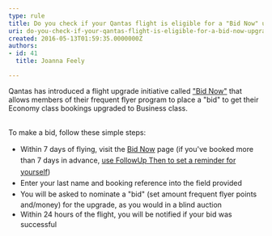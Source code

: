 ```yaml
---
type: rule
title: Do you check if your Qantas flight is eligible for a "Bid Now" upgrade?
uri: do-you-check-if-your-qantas-flight-is-eligible-for-a-bid-now-upgrade
created: 2016-05-13T01:59:35.0000000Z
authors:
- id: 41
  title: Joanna Feely

---
```




<span class='intro'> Qantas has introduced a flight upgrade initiative called <a href="http&#58;//www.qantas.com/travel/airlines/upgrade/global/en">&quot;Bid Now&quot;</a>&#160;that allows members of their frequent flyer program to place a &quot;bid&quot; to get their Economy class&#160;bookings upgraded to Business class.&#160;<div><br></div><div>To make a bid, follow these simple steps&#58;</div> </span>

<ul><li><span style="line-height&#58;1.6;">​</span><span style="line-height&#58;1.6;">​​Within 7 days of flying, visit the <a href="http&#58;//www.qantas.com/travel/airlines/upgrade/global/en">Bid Now​</a> page (if you've booked more than 7 days in advance,&#160;​<a href="/_layouts/15/FIXUPREDIRECT.ASPX?WebId=3dfc0e07-e23a-4cbb-aac2-e778b71166a2&amp;TermSetId=07da3ddf-0924-4cd2-a6d4-a4809ae20160&amp;TermId=aa8c8dd3-1cd7-414c-b13e-d1a225e05ef0">use FollowUp Then to set a reminder for yourself</a>)</span><br></li><li><span style="line-height&#58;1.6;">Enter&#160;your last name and booking reference into the field provided</span></li><li><span style="line-height&#58;1.6;">You will be asked to nominate a &quot;bid&quot; (set amount frequent flyer&#160;points and/money) for the upgrade, as you would in a blind auction</span></li><li><span style="line-height&#58;1.6;">Within 24 hours of the flight, you will be notified if your bid was successful&#160;</span></li></ul>


